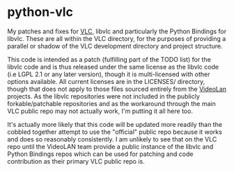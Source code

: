 python-vlc
==========

My patches and fixes for [VLC](http://www.videolan.org/VLC/), libvlc and particularly the Python Bindings for libvlc.  These are all within the VLC directory, for the purposes of providing a parallel or shadow of the VLC development directory and project structure.

This code is intended as a patch (fulfilling part of the TODO list) for the libvlc code and is thus released under the same license as the libvlc code (i.e LGPL 2.1 or any later version), though it is multi-licensed with other options available.  All current licenses are in the LICENSES/ directory, though that does not apply to those files sourced entirely from the [VideoLan](http://www.videolan.org/) projects.  As the libvlc repositories were not included in the publicly forkable/patchable repositories and as the workaround through the main VLC public repo may not actually work, I'm putting it all here too.

It's actually more likely that this code will be updated more readily than the cobbled together attempt to use the "official" public repo because it works and does so reasonably consistently.  I am unlikely to see that on the VLC repo until the VideoLAN team provide a public instance of the libvlc and Python Bindings repos which can be used for patching and code contribution as their primary VLC public repo is.
